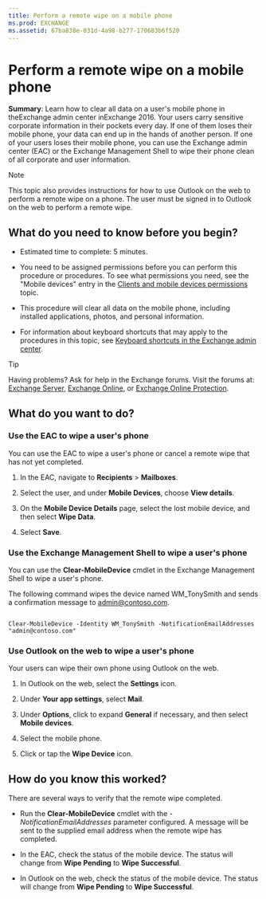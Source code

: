 ```yaml
---
title: Perform a remote wipe on a mobile phone
ms.prod: EXCHANGE
ms.assetid: 67ba838e-031d-4a98-b277-170683b6f520
---
```



# Perform a remote wipe on a mobile phone
 **Summary**: Learn how to clear all data on a user's mobile phone in theExchange admin center inExchange 2016.
Your users carry sensitive corporate information in their pockets every day. If one of them loses their mobile phone, your data can end up in the hands of another person. If one of your users loses their mobile phone, you can use the Exchange admin center (EAC) or the Exchange Management Shell to wipe their phone clean of all corporate and user information. 
  
    
    


> [!NOTE]
> This topic also provides instructions for how to use Outlook on the web to perform a remote wipe on a phone. The user must be signed in to Outlook on the web to perform a remote wipe. 
  
    
    


## What do you need to know before you begin?


- Estimated time to complete: 5 minutes.
    
  
- You need to be assigned permissions before you can perform this procedure or procedures. To see what permissions you need, see the "Mobile devices" entry in the  [Clients and mobile devices permissions](clients-and-mobile-devices-permissions.md) topic.
    
  
- This procedure will clear all data on the mobile phone, including installed applications, photos, and personal information.
    
  
- For information about keyboard shortcuts that may apply to the procedures in this topic, see  [Keyboard shortcuts in the Exchange admin center](keyboard-shortcuts-in-the-exchange-admin-center.md).
    
  

> [!TIP]
> Having problems? Ask for help in the Exchange forums. Visit the forums at:  [Exchange Server](https://go.microsoft.com/fwlink/p/?linkId=60612),  [Exchange Online](https://go.microsoft.com/fwlink/p/?linkId=267542), or  [Exchange Online Protection](https://go.microsoft.com/fwlink/p/?linkId=285351). 
  
    
    


## What do you want to do?


### Use the EAC to wipe a user's phone

You can use the EAC to wipe a user's phone or cancel a remote wipe that has not yet completed.
  
    
    

1. In the EAC, navigate to **Recipients** > **Mailboxes**.
    
  
2. Select the user, and under **Mobile Devices**, choose **View details**.
    
  
3. On the **Mobile Device Details** page, select the lost mobile device, and then select **Wipe Data**.
    
  
4. Select **Save**.
    
  

### Use the Exchange Management Shell to wipe a user's phone

You can use the **Clear-MobileDevice** cmdlet in the Exchange Management Shell to wipe a user's phone.
  
    
    
The following command wipes the device named WM_TonySmith and sends a confirmation message to admin@contoso.com.
  
    
    



```

Clear-MobileDevice -Identity WM_TonySmith -NotificationEmailAddresses "admin@contoso.com"

```


### Use Outlook on the web to wipe a user's phone

Your users can wipe their own phone using Outlook on the web.
  
    
    

1. In Outlook on the web, select the **Settings** icon.
    
  
2. Under **Your app settings**, select **Mail**.
    
  
3. Under **Options**, click to expand **General** if necessary, and then select **Mobile devices**.
    
  
4. Select the mobile phone.
    
  
5. Click or tap the **Wipe Device** icon.
    
  

## How do you know this worked?

There are several ways to verify that the remote wipe completed.
  
    
    

- Run the **Clear-MobileDevice** cmdlet with the _-NotificationEmailAddresses_ parameter configured. A message will be sent to the supplied email address when the remote wipe has completed.
    
  
- In the EAC, check the status of the mobile device. The status will change from **Wipe Pending** to **Wipe Successful**.
    
  
- In Outlook on the web, check the status of the mobile device. The status will change from **Wipe Pending** to **Wipe Successful**.
    
  

